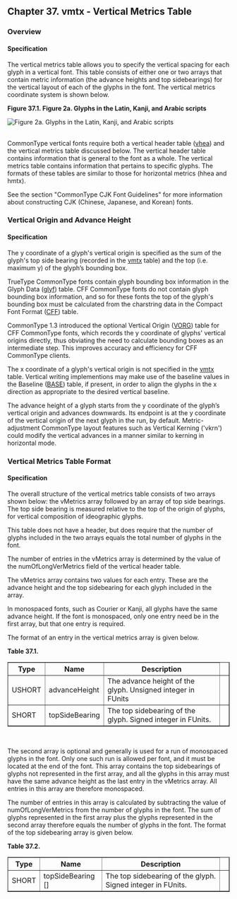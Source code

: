 <div xmlns="http://www.w3.org/1999/xhtml" class="chapter"><div class="titlepage"><div><div><h2 class="title"><a name="chapter.vmtx"></a>Chapter 37. vmtx - Vertical Metrics Table</h2></div></div></div><div role="fragment" class="section"><div class="titlepage"><div><div><h3 class="title"><a name="idm363755956016"></a>Overview</h3></div></div></div><div role="specification" class="section"><div class="titlepage"><div><div><h4 class="title"><a name="section.38.1.1"></a>Specification</h4></div></div></div><p>The vertical metrics table allows you to specify the
          vertical spacing for each glyph in a vertical font. This
          table consists of either one or two arrays that contain
          metric information (the advance heights and top
          sidebearings) for the vertical layout of each of the glyphs
          in the font. The vertical metrics coordinate system is shown
          below.</p><div class="figure"><a name="idm363755953504"></a><p class="title"><strong>Figure 37.1. Figure 2a. Glyphs in the Latin, Kanji, and Arabic
            scripts</strong></p><div class="figure-contents"><div class="mediaobject"><img src="src/images/../../img00287.gif" alt="Figure 2a. Glyphs in the Latin, Kanji, and Arabic scripts"/></div></div></div><br class="figure-break"/><p>CommonType vertical fonts require both a vertical
          header table (<a class="link" href="chapter.vhea.html" title="Chapter 36. vhea - Vertical Header Table">vhea</a>) and the vertical metrics table
          discussed below. The vertical header table contains
          information that is general to the font as a whole. The
          vertical metrics table contains information that pertains to
          specific glyphs. The formats of these tables are similar to
          those for horizontal metrics (hhea and hmtx).</p><p>See the section "CommonType CJK Font Guidelines" for more
          information about constructing CJK (Chinese, Japanese, and
          Korean) fonts.</p></div></div><div role="fragment" class="section"><div class="titlepage"><div><div><h3 class="title"><a name="idm363755948800"></a>Vertical Origin and Advance Height</h3></div></div></div><div role="specification" class="section"><div class="titlepage"><div><div><h4 class="title"><a name="section.38.2.1"></a>Specification</h4></div></div></div><p>The y coordinate of a glyph's vertical origin is
          specified as the sum of the glyph's top side bearing
          (recorded in the <a class="link" href="chapter.vmtx.html" title="Chapter 37. vmtx - Vertical Metrics Table">vmtx</a> table) and the top (i.e. maximum y)
          of the glyph’s bounding box.</p><p>TrueType CommonType fonts contain glyph bounding box
          information in the Glyph Data (<a class="link" href="chapter.glyf.html" title="Chapter 15. glyf - Glyf Data">glyf</a>)
          table. CFF CommonType fonts do not contain glyph bounding box
          information, and so for these fonts the top of the glyph's
          bounding box must be calculated from the charstring data in
          the Compact Font Format (<a class="link" href="chapter.CFF.html" title="Chapter 18. CFF - PostScript font program (Compact Font Format) table">CFF</a>) table.</p><p>CommonType 1.3 introduced the optional Vertical Origin
          (<a class="link" href="chapter.VORG.html" title="Chapter 38. VORG - Vertical Origin Table">VORG</a>) table for CFF CommonType fonts,
          which records the y coordinate of glyphs' vertical origins
          directly, thus obviating the need to calculate bounding
          boxes as an intermediate step. This improves accuracy and
          efficiency for CFF CommonType clients.</p><p>The x coordinate of a glyph's vertical origin is not
          specified in the <a class="link" href="chapter.vmtx.html" title="Chapter 37. vmtx - Vertical Metrics Table">vmtx</a> table. Vertical writing
          implementions may make use of the baseline values in the
          Baseline (<a class="link" href="chapter.BASE.html" title="Chapter 21. BASE - Baseline Table">BASE</a>) table, if present, in
          order to align the glyphs in the x direction as appropriate
          to the desired vertical baseline.</p><p>The advance height of a glyph starts from the y
          coordinate of the glyph’s vertical origin and advances
          downwards. Its endpoint is at the y coordinate of the
          vertical origin of the next glyph in the run, by default.
          Metric-adjustment CommonType layout features such as Vertical
          Kerning ('vkrn') could modify the vertical advances in a
          manner similar to kerning in horizontal mode.</p></div></div><div role="fragment" class="section"><div class="titlepage"><div><div><h3 class="title"><a name="idm363755938480"></a>Vertical Metrics Table Format</h3></div></div></div><div role="specification" class="section"><div class="titlepage"><div><div><h4 class="title"><a name="section.38.3.1"></a>Specification</h4></div></div></div><p>The overall structure of the vertical metrics table
          consists of two arrays shown below: the vMetrics array
          followed by an array of top side bearings. The top side
          bearing is measured relative to the top of the origin of
          glyphs, for vertical composition of ideographic
          glyphs.</p><p>This table does not have a header, but does require that
          the number of glyphs included in the two arrays equals the
          total number of glyphs in the font.</p><p>The number of entries in the vMetrics array is
          determined by the value of the numOfLongVerMetrics field of
          the vertical header table.</p><p>The vMetrics array contains two values for each entry.
          These are the advance height and the top sidebearing for
          each glyph included in the array.</p><p>In monospaced fonts, such as Courier or Kanji, all
          glyphs have the same advance height. If the font is
          monospaced, only one entry need be in the first array, but
          that one entry is required.</p><p>The format of an entry in the vertical metrics array is
          given below.</p><div class="table"><a name="idm363755933200"></a><p class="title"><strong>Table 37.1. </strong></p><div class="table-contents"><table class="table" border="1"><colgroup><col/><col/><col/><col/></colgroup><thead><tr><th>Type</th><th>Name</th><th>Description</th><td class="auto-generated"> </td></tr></thead><tbody><tr><td>USHORT</td><td>advanceHeight</td><td>The advance height of the glyph. Unsigned
              integer in FUnits </td><td class="auto-generated"> </td></tr><tr><td>SHORT</td><td>topSideBearing</td><td>The top sidebearing of the glyph. Signed
              integer in FUnits.</td><td class="auto-generated"> </td></tr></tbody></table></div></div><br class="table-break"/><p>The second array is optional and generally is used for a
          run of monospaced glyphs in the font. Only one such run is
          allowed per font, and it must be located at the end of the
          font. This array contains the top sidebearings of glyphs not
          represented in the first array, and all the glyphs in this
          array must have the same advance height as the last entry in
          the vMetrics array. All entries in this array are therefore
          monospaced.</p><p>The number of entries in this array is calculated by
          subtracting the value of numOfLongVerMetrics from the number
          of glyphs in the font. The sum of glyphs represented in the
          first array plus the glyphs represented in the second array
          therefore equals the number of glyphs in the font. The
          format of the top sidebearing array is given below.</p><div class="table"><a name="idm363755926432"></a><p class="title"><strong>Table 37.2. </strong></p><div class="table-contents"><table class="table" border="1"><colgroup><col/><col/><col/><col/></colgroup><thead><tr><th>Type</th><th>Name</th><th>Description</th><td class="auto-generated"> </td></tr></thead><tbody><tr><td>SHORT</td><td>topSideBearing []</td><td>The top sidebearing of the glyph. Signed
              integer in FUnits. </td><td class="auto-generated"> </td></tr></tbody></table></div></div><br class="table-break"/></div></div></div>
